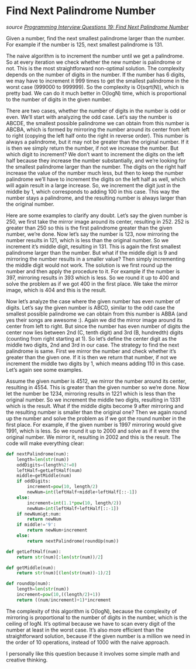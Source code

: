 # Find Next Palindrome Number

_source [Programming Interview Questions 19: Find Next Palindrome Number](http://www.ardendertat.com/2011/12/01/programming-interview-questions-19-find-next-palindrome-number/)_

Given a number, find the next smallest palindrome larger than the number. For example if the number is 125, next smallest palindrome is 131.

The naive algorithm is to increment the number until we get a palindrome. So at every iteration we check whether the new number is palindrome or not. This is the most straightforward non-optimal solution. The complexity depends on the number of digits in the number. If the number has 6 digits, we may have to increment it 999 times to get the smallest palindrome in the worst case (999000 to 999999). So the complexity is O(sqrt(N)), which is pretty bad. We can do it much better in O(logN) time, which is proportional to the number of digits in the given number.

There are two cases, whether the number of digits in the number is odd or even. We’ll start with analyzing the odd case. Let’s say the number is ABCDE, the smallest possible palindrome we can obtain from this number is ABCBA, which is formed by mirroring the number around its center from left to right (copying the left half onto the right in reverse order). This number is always a palindrome, but it may not be greater than the original number. If it is then we simply return the number, if not we increase the number. But which digit to increment? We don’t want to increment the digits on the left half because they increase the number substantially, and we’re looking for the smallest palindrome larger than the number. The digits on the right half increase the value of the number much less, but then to keep the number palindrome we’ll have to increment the digits on the left half as well, which will again result in a large increase. So, we increment the digit just in the middle by 1, which corresponds to adding 100 in this case. This way the number stays a palindrome, and the resulting number is always larger than the original number.

Here are some examples to clarify any doubt. Let’s say the given number is 250, we first take the mirror image around its center, resulting in 252. 252 is greater than 250 so this is the first palindrome greater than the given number, we’re done. Now let’s say the number is 123, now mirroring the number results in 121, which is less than the original number. So we increment it’s middle digit, resulting in 131. This is again the first smallest palindrome larger than the number. But what if the middle digit is 9 and mirroring the number results in a smaller value? Then simply incrementing the middle digit would not work. The solution is we first round up the number and then apply the procedure to it. For example if the number is 397, mirroring results in 393 which is less. So we round it up to 400 and solve the problem as if we got 400 in the first place. We take the mirror image, which is 404 and this is the result.

Now let’s analyze the case where the given number has even number of digits. Let’s say the given number is ABCD, similar to the odd case the smallest possible palindrome we can obtain from this number is ABBA (and yes their songs are awesome :). Again we did the mirror image around its center from left to right. But since the number has even number of digits the center now lies between 2nd (C, tenth digit) and 3rd (B, hundredth) digits (counting from right starting at 1). So let’s define the center digit as the middle two digits, 2nd and 3rd in our case. The strategy to find the next palindrome is same. First we mirror the number and check whether it’s greater than the given one. If it is then we return that number, if not we increment the middle two digits by 1, which means adding 110 in this case. Let’s again see some examples.

Assume the given number is 4512, we mirror the number around its center, resulting in 4554. This is greater than the given number so we’re done. Now let the number be 1234, mirroring results in 1221 which is less than the original number. So we increment the middle two digits, resulting in 1331 which is the result. What if the middle digits become 9 after mirroring and the resulting number is smaller than the original one? Then we again round up the number and solve the problem as if we got the round number in the first place. For example, if the given number is 1997 mirroring would give 1991, which is less. So we round it up to 2000 and solve as if it were the original number. We mirror it, resulting in 2002 and this is the result. The code will make everything clear:

```python
def nextPalindrome(num):
    length=len(str(num))
    oddDigits=(length%2!=0)
    leftHalf=getLeftHalf(num)
    middle=getMiddle(num)
    if oddDigits:
        increment=pow(10, length/2)
        newNum=int(leftHalf+middle+leftHalf[::-1])
    else:
        increment=int(1.1*pow(10, length/2))
        newNum=int(leftHalf+leftHalf[::-1])
    if newNum&gt;num:
        return newNum
    if middle!='9':
        return newNum+increment
    else:
        return nextPalindrome(roundUp(num))

def getLeftHalf(num):
    return str(num)[:len(str(num))/2]

def getMiddle(num):
    return str(num)[(len(str(num))-1)/2]

def roundUp(num):
    length=len(str(num))
    increment=pow(10,((length/2)+1))
    return ((num/increment)+1)*increment
```

The complexity of this algorithm is O(logN), because the complexity of mirroring is proportional to the number of digits in the number, which is the ceiling of logN. It’s optimal because we have to scan every digit of the number at least in the worst case. It’s also more efficient than the straightforward solution, because if the given number is a million we need in the order of 10 operations, instead of 1000 with the naive approach.

I personally like this question because it involves some simple math and creative thinking.

